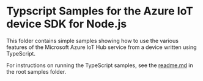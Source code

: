 # Typscript Samples for the Azure IoT device SDK for Node.js

This folder contains simple samples showing how to use the various features of the Microsoft Azure IoT Hub service from a device written using TypeScript.

For instructions on running the TypeScript samples, see the [readme.md](../../samples) in the root samples folder.